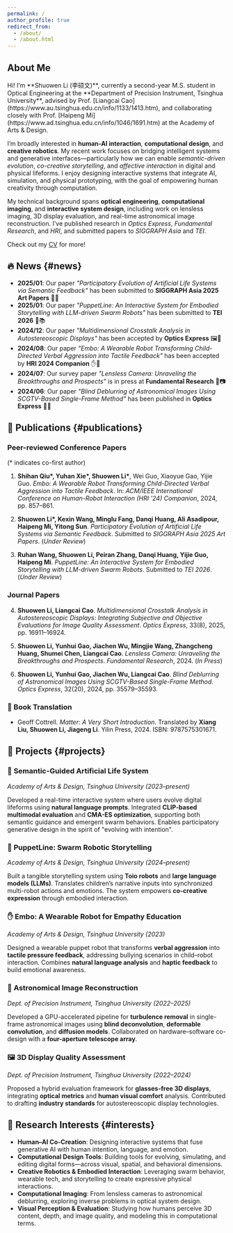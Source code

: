 ```yaml
---
permalink: /
author_profile: true
redirect_from: 
  - /about/
  - /about.html
---
```


<h2 id="about-me">About Me</h2>
Hi! I’m **Shuowen Li (李硕文)**, currently a second-year M.S. student in Optical Engineering at the **Department of Precision Instrument, Tsinghua University**, advised by Prof. [Liangcai Cao](https://www.au.tsinghua.edu.cn/info/1133/1413.htm), and collaborating closely with Prof. [Haipeng Mi](https://www.ad.tsinghua.edu.cn/info/1046/1691.htm) at the Academy of Arts & Design.

I’m broadly interested in **human-AI interaction**, **computational design**, and **creative robotics**. My recent work focuses on bridging intelligent systems and generative interfaces—particularly how we can enable *semantic-driven evolution*, *co-creative storytelling*, and *affective interaction* in digital and physical lifeforms. I enjoy designing interactive systems that integrate AI, simulation, and physical prototyping, with the goal of empowering human creativity through computation.

My technical background spans **optical engineering**, **computational imaging**, and **interactive system design**, including work on lensless imaging, 3D display evaluation, and real-time astronomical image reconstruction. I’ve published research in *Optics Express*, *Fundamental Research*, and *HRI*, and submitted papers to *SIGGRAPH Asia* and *TEI*.

Check out my [CV](../assets/CV_Shuowen_Li.pdf) for more!





## 🔥 News {#news}

* **2025/01**: Our paper *"Participatory Evolution of Artificial Life Systems via Semantic Feedback"* has been submitted to **SIGGRAPH Asia 2025 Art Papers** 🎨🧬
* **2025/01**: Our paper *"PuppetLine: An Interactive System for Embodied Storytelling with LLM-driven Swarm Robots"* has been submitted to **TEI 2026** 🤖📚
* **2024/12**: Our paper *"Multidimensional Crosstalk Analysis in Autostereoscopic Displays"* has been accepted by **Optics Express** 🖼️📐
* **2024/08**: Our paper *"Embo: A Wearable Robot Transforming Child-Directed Verbal Aggression into Tactile Feedback"* has been accepted by **HRI 2024 Companion** ✋🧠
* **2024/07**: Our survey paper *"Lensless Camera: Unraveling the Breakthroughs and Prospects"* is in press at **Fundamental Research** 🧩📷
* **2024/06**: Our paper *"Blind Deblurring of Astronomical Images Using SCGTV-Based Single-Frame Method"* has been published in **Optics Express** 🌌🔭



## 📄 Publications {#publications}

### Peer-reviewed Conference Papers

(\* indicates co-first author)

1. **Shihan Qiu\*, Yuhan Xie\*, Shuowen Li\***, Wei Guo, Xiaoyue Gao, Yijie Guo.
   *Embo: A Wearable Robot Transforming Child-Directed Verbal Aggression into Tactile Feedback*.
   In: *ACM/IEEE International Conference on Human-Robot Interaction (HRI '24) Companion*, 2024, pp. 857–861.

2. **Shuowen Li\*, Kexin Wang, Minglu Fang, Danqi Huang, Ali Asadipour, Haipeng Mi, Yitong Sun**.
   *Participatory Evolution of Artificial Life Systems via Semantic Feedback*.
   Submitted to *SIGGRAPH Asia 2025 Art Papers*. (*Under Review*)

3. **Ruhan Wang, Shuowen Li, Peiran Zhang, Danqi Huang, Yijie Guo, Haipeng Mi**.
   *PuppetLine: An Interactive System for Embodied Storytelling with LLM-driven Swarm Robots*.
   Submitted to *TEI 2026*. (*Under Review*)



### Journal Papers

4. **Shuowen Li, Liangcai Cao**.
   *Multidimensional Crosstalk Analysis in Autostereoscopic Displays: Integrating Subjective and Objective Evaluations for Image Quality Assessment*.
   *Optics Express*, 33(8), 2025, pp. 16911–16924.

5. **Shuowen Li, Yunhui Gao, Jiachen Wu, Mingjie Wang, Zhangcheng Huang, Shumei Chen, Liangcai Cao**.
   *Lensless Camera: Unraveling the Breakthroughs and Prospects*.
   *Fundamental Research*, 2024. (*In Press*)

6. **Shuowen Li, Yunhui Gao, Jiachen Wu, Liangcai Cao**.
   *Blind Deblurring of Astronomical Images Using SCGTV-Based Single-Frame Method*.
   *Optics Express*, 32(20), 2024, pp. 35579–35593.



### 📘 Book Translation

* Geoff Cottrell. *Matter: A Very Short Introduction*. Translated by **Xiang Liu, Shuowen Li, Jiageng Li**.
  Yilin Press, 2024. ISBN: 9787575301671.




## 🧪 Projects {#projects}

### 🧬 **Semantic-Guided Artificial Life System**

*Academy of Arts & Design, Tsinghua University (2023–present)*

Developed a real-time interactive system where users evolve digital lifeforms using **natural language prompts**. Integrated **CLIP-based multimodal evaluation** and **CMA-ES optimization**, supporting both semantic guidance and emergent swarm behaviors. Enables participatory generative design in the spirit of "evolving with intention".

### 🤖 **PuppetLine: Swarm Robotic Storytelling**

*Academy of Arts & Design, Tsinghua University (2024–present)*

Built a tangible storytelling system using **Toio robots** and **large language models (LLMs)**. Translates children’s narrative inputs into synchronized multi-robot actions and emotions. The system empowers **co-creative expression** through embodied interaction.

### ✋ **Embo: A Wearable Robot for Empathy Education**

*Academy of Arts & Design, Tsinghua University (2023)*

Designed a wearable puppet robot that transforms **verbal aggression** into **tactile pressure feedback**, addressing bullying scenarios in child–robot interaction. Combines **natural language analysis** and **haptic feedback** to build emotional awareness.

### 🌌 **Astronomical Image Reconstruction**

*Dept. of Precision Instrument, Tsinghua University (2022–2025)*

Developed a GPU-accelerated pipeline for **turbulence removal** in single-frame astronomical images using **blind deconvolution**, **deformable convolution**, and **diffusion models**. Collaborated on hardware–software co-design with a **four-aperture telescope array**.

### 🖼️ **3D Display Quality Assessment**

*Dept. of Precision Instrument, Tsinghua University (2022–2024)*

Proposed a hybrid evaluation framework for **glasses-free 3D displays**, integrating **optical metrics** and **human visual comfort** analysis. Contributed to drafting **industry standards** for autostereoscopic display technologies.



## 🎯 Research Interests {#interests}

* **Human–AI Co-Creation**: Designing interactive systems that fuse generative AI with human intention, language, and emotion.
* **Computational Design Tools**: Building tools for evolving, simulating, and editing digital forms—across visual, spatial, and behavioral dimensions.
* **Creative Robotics & Embodied Interaction**: Leveraging swarm behavior, wearable tech, and storytelling to create expressive physical interactions.
* **Computational Imaging**: From lensless cameras to astronomical deblurring, exploring inverse problems in optical system design.
* **Visual Perception & Evaluation**: Studying how humans perceive 3D content, depth, and image quality, and modeling this in computational terms.


